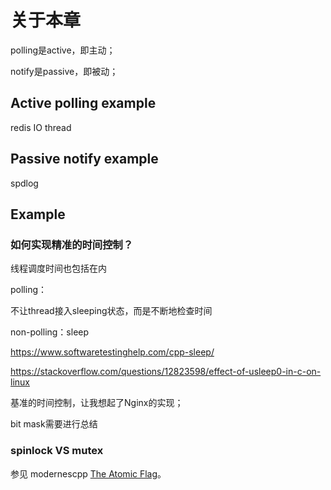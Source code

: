 # 关于本章

polling是active，即主动；

notify是passive，即被动；

## Active polling example

redis IO thread 

## Passive notify example

spdlog

## Example

### 如何实现精准的时间控制？

线程调度时间也包括在内

polling：

不让thread接入sleeping状态，而是不断地检查时间

non-polling：sleep

https://www.softwaretestinghelp.com/cpp-sleep/

https://stackoverflow.com/questions/12823598/effect-of-usleep0-in-c-on-linux



基准的时间控制，让我想起了Nginx的实现；



bit mask需要进行总结



### spinlock VS mutex

参见 modernescpp [The Atomic Flag](https://www.modernescpp.com/index.php/the-atomic-flag)。